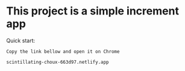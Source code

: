 # This project is a simple increment app

Quick start:

```
Copy the link bellow and open it on Chrome

scintillating-choux-663d97.netlify.app
````


